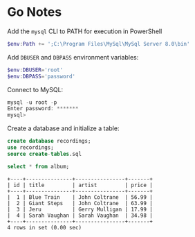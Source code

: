 # Go Notes

Add the `mysql` CLI to PATH for execution in PowerShell

```powershell
$env:Path += ';C:\Program Files\MySql\MySql Server 8.0\bin'
```

Add `DBUSER` and `DBPASS` environment variables:

```powershell
$env:DBUSER='root'
$env:DBPASS='password'
```

Connect to MySQL:

```powershell
mysql -u root -p
Enter password: *******
mysql>
```

Create a database and initialize a table:

```sql
create database recordings;
use recordings;
source create-tables.sql

select * from album;
```

```
+----+---------------+----------------+-------+
| id | title         | artist         | price |
+----+---------------+----------------+-------+
|  1 | Blue Train    | John Coltrane  | 56.99 |
|  2 | Giant Steps   | John Coltrane  | 63.99 |
|  3 | Jeru          | Gerry Mulligan | 17.99 |
|  4 | Sarah Vaughan | Sarah Vaughan  | 34.98 |
+----+---------------+----------------+-------+
4 rows in set (0.00 sec)
```